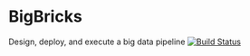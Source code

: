 # BigBricks
Design, deploy, and execute a big data pipeline
[![Build Status](https://travis-ci.org/homedepot/BigBricks.svg?branch=master)](https://travis-ci.org/homedepot/BigBricks)